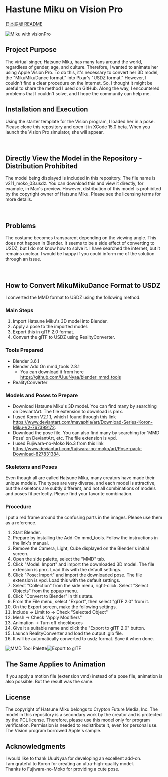 # Hastune Miku on Vision Pro

[日本語版 README](README-JP.md)

![Miku with visionPro](v211_moko_03.png)


## Project Purpose
The virtual singer, Hatsune Miku, has many fans around the world, regardless of gender, age, and culture. Therefore, I wanted to animate her using Apple Vision Pro. To do this, it's necessary to convert her 3D model, the "MikuMikuDance format," into Pixar's "USDZ format." However, I couldn't find a clear procedure on the Internet. So, I thought it might be useful to share the method I used on GitHub. Along the way, I encountered problems that I couldn't solve, and I hope the community can help me.


 
## Installation and Execution
Using the starter template for the Vision program, I loaded her in a pose. Please clone this repository and open it in XCode 15.0 beta. When you launch the Vision Pro simulator, she will appear.


　
## Directly View the Model in the Repository - Distribution Prohibited
The model being displayed is included in this repository. The file name is v211_moko_03.usdz. You can download this and view it directly, for example, in Mac's preview. However, distribution of this model is prohibited by the copyright owner of Hatsune Miku. Please see the licensing terms for more details.


　
## Problems
The costume becomes transparent depending on the viewing angle. This does not happen in Blender. It seems to be a side effect of converting to USDZ, but I do not know how to solve it. I have searched the internet, but it remains unclear. I would be happy if you could inform me of the solution through an issue.


　
## How to Convert MikuMikuDance Format to USDZ
I converted the MMD format to USDZ using the following method.

### Main Steps
 1. Import Hatsune Miku's 3D model into Blender.
 1. Apply a pose to the imported model.
 1. Export this in glTF 2.0 format.
 1. Convert the glTF to USDZ using RealityConverter.

 
### Tools Prepared
 * Blender 3.6.1
 * Blender Add On mmd_tools 2.8.1
    * You can download it from here https://github.com/UuuNyaa/blender_mmd_tools
 * RealityConverter 

 
### Models and Poses to Prepare
 * Download Hatsune Miku's 3D model. You can find many by searching on DeviantArt. The file extension to download is pmx.
 * I used Koron V2.1.1, which I found through this link https://www.deviantart.com/mavaphia/art/Download-Series-Koron-Miku-V2-767399172.
 * Download the pose file. You can also find many by searching for 'MMD Pose' on DeviantArt, etc. The file extension is vpd.
 * I used Fujiwara-no-Moko No.3 from this link https://www.deviantart.com/fujiwara-no-moko/art/Pose-pack-Download-827831384.

### Skeletons and Poses
Even though all are called Hatsune Miku, many creators have made their unique models. The types are very diverse, and each model is attractive, but the skeletons are subtly different, and not all combinations of models and poses fit perfectly. Please find your favorite combination.


 
### Procedure
I put a red frame around the confusing parts in the images. Please use them as a reference.

 1. Start Blender.
 1. Prepare by installing the Add-On mmd_tools. Follow the instructions in the link's manual.
 1. Remove the Camera, Light, Cube displayed on the Blender's initial screen.
 1. Open the side palette, select the "MMD" tab.
 1. Click "Model: Import" and import the downloaded 3D model. The file extension is pmx. Load this with the default settings.
 1. Click "Pose: Import" and import the downloaded pose. The file extension is vpd. Load this with the default settings.
 1. Select "Collection" from the side menu, right-click. Select "Select Objects" from the popup menu.
 1. Click "Convert to Blender" in this state.
 1. From the File menu, select "Export", then select "glTF 2.0" from it.
 1. On the Export screen, make the following settings.
 1. Include -> Limit to -> Check "Selected Object"
 1. Mesh -> Check "Apply Modifiers"
 1. Animation -> Turn off checkboxes
 1. Give it a suitable name and click the "Export to giTF 2.0" button.
 1. Launch RealityConverter and load the output .glb file.
 1. It will be automatically converted to usdz format. Save it when done.

![MMD Tool Palette](mmd_palette.png)![Export to glTF ](export_to_gltf.png)


 
## The Same Applies to Animation
If you apply a motion file (extension vmd) instead of a pose file, animation is also possible. But the result was the same.


 
## License
The copyright of Hatsune Miku belongs to Crypton Future Media, Inc. The model in this repository is a secondary work by the creator and is protected by the PCL license. Therefore, please use this model only for program verification. Permission is needed to redistribute it, even for personal use. The Vision program borrowed Apple's sample.


 
## Acknowledgments
I would like to thank UuuNyaa for developing an excellent add-on.  
I am grateful to Koron for creating an ultra-high-quality model.  
Thanks to Fujiwara-no-Moko for providing a cute pose.
